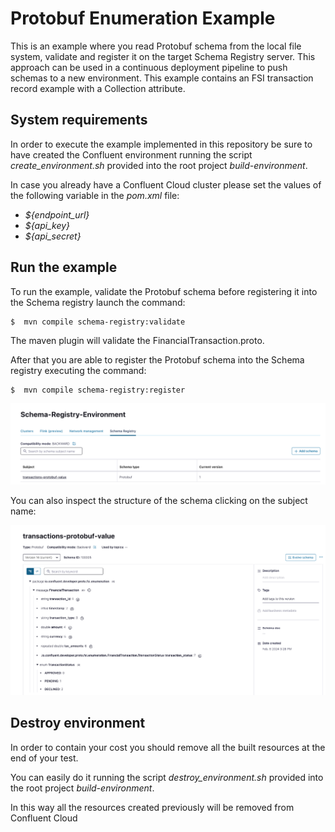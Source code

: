 # Protobuf Enumeration Example
This is an example where you read Protobuf schema from the local file system, validate and register it on the target Schema Registry server.
This approach can be used in a continuous deployment pipeline to push schemas to a new environment.
This example contains an FSI transaction record example with a Collection attribute.

## System requirements
In order to execute the example implemented in this repository be sure to have created the Confluent environment
running the script _create_environment.sh_ provided into the root project _build-environment_.

In case you already have a Confluent Cloud cluster please set the values of the following variable in the _pom.xml_ file:

- _${endpoint_url}_
- _${api_key}_
- _${api_secret}_

## Run the example
To run the example, validate the Protobuf schema before registering it into the Schema registry launch the command:

```
$  mvn compile schema-registry:validate  
```
The maven plugin will validate the FinancialTransaction.proto.

After that you are able to register the Protobuf schema into the Schema registry executing the command:

```
$  mvn compile schema-registry:register  
```

![List of schemas](assets/images/protobuf-schema-registry.png)

You can also inspect the structure of the schema clicking on the subject name:

![List of schemas](assets/images/financial-transaction-protobuf.png)

## Destroy environment
In order to contain your cost you should remove all the built resources at the end of your test.

You can easily do it running the script _destroy_environment.sh_ provided into the root project _build-environment_.

In this way all the resources created previously will be removed from Confluent Cloud